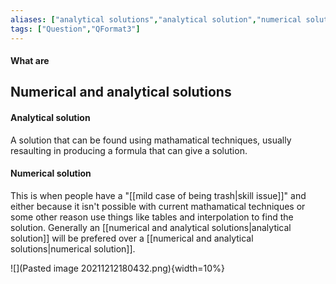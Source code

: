 ```yaml
---
aliases: ["analytical solutions","analytical solution","numerical solutions","numerical solution"]
tags: ["Question","QFormat3"]
---
```


#### What are
## Numerical and analytical solutions
#### Analytical solution
A solution that can be found using mathamatical techniques, usually resaulting in producing a formula that can give a solution.

#### Numerical solution
This is when people have a "[[mild case of being trash|skill issue]]" and either because it isn't possible with current mathamatical techniques or some other reason use things like tables and interpolation to find the solution.
Generally an [[numerical and analytical solutions|analytical solution]] will be prefered over a [[numerical and analytical solutions|numerical solution]].

![](Pasted image 20211212180432.png){width=10%}